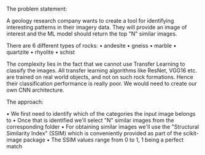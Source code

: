 The problem statement: 

A geology research company wants to create a tool for identifying interesting patterns in their imagery data. They will provide an image of interest and the ML model should return the top "N" similar images. 

There are 6 different types of rocks:
•	andesite
•	gneiss
•	marble
•	quartzite
•	rhyolite
•	schist

The complexity lies in the fact that we cannot use Transfer Learning to classify the images. All transfer learning algorithms like ResNet, VGG16 etc. are trained on real world objects, and not on such rock formations. Hence their classification performance is really poor. We would need to create our own CNN architecture.

The approach: 

•	We first need to identify which of the categories the input image belongs to
•	Once that is identified we'll select "N" similar images from the corresponding folder
•	For obtaining similar images we'll use the "Structural Similarity Index" (SSIM) which is conveniently provided as part of the scikit-image package
•	The SSIM values range from 0 to 1, 1 being a perfect match


